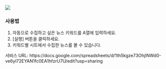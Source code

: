 <img src="https://github.com/user-attachments/assets/5e2d198c-c984-461c-901b-2951a3e15ee6">

<h3>사용법</h3>
<ol>
  <li>자동으로 수집하고 싶은 뉴스 키워드를 A열에 입력하세요.</li>
  <li>[실행] 버튼을 클릭하세요.</li>
  <li>키워드별 시트에서 수집한 뉴스를 볼 수 있습니다.</li>
</ol>
<p>
  서비스 URL: <a>https://docs.google.com/spreadsheets/d/1th5kgze73OhjINWd0-ve6yl72EYAN1fc0EA1hfzrU7U/edit?usp=sharing</a>
</p>
